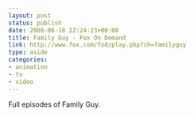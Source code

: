 ```yaml
---
layout: post
status: publish
date: 2008-06-18 22:24:23+00:00
title: Family Guy - Fox On Demand
link: http://www.fox.com/fod/play.php?sh=familyguy
type: aside
categories:
- animation
- tv
- video
---
```


Full episodes of Family Guy.
